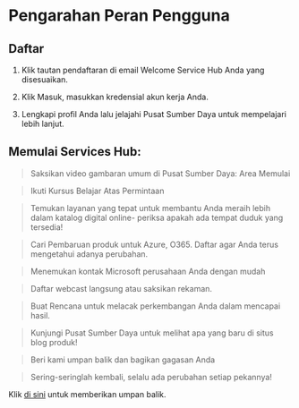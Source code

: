 # <a name="user-role-onboarding"></a>Pengarahan Peran Pengguna

## <a name="register"></a>Daftar  

1. Klik tautan pendaftaran di email Welcome Service Hub Anda yang disesuaikan.

2. Klik Masuk, masukkan kredensial akun kerja Anda.

3. Lengkapi profil Anda lalu jelajahi Pusat Sumber Daya untuk mempelajari lebih lanjut.

## <a name="get-started-with-services-hub"></a>Memulai Services Hub:

> Saksikan video gambaran umum di Pusat Sumber Daya: Area Memulai

> Ikuti Kursus Belajar Atas Permintaan

> Temukan layanan yang tepat untuk membantu Anda meraih lebih dalam katalog digital online- periksa apakah ada tempat duduk yang tersedia!

> Cari Pembaruan produk untuk Azure, O365. Daftar agar Anda terus mengetahui adanya perubahan.

> Menemukan kontak Microsoft perusahaan Anda dengan mudah

> Daftar webcast langsung atau saksikan rekaman.

> Buat Rencana untuk melacak perkembangan Anda dalam mencapai hasil.

> Kunjungi Pusat Sumber Daya untuk melihat apa yang baru di situs blog produk!

> Beri kami umpan balik dan bagikan gagasan Anda

> Sering-seringlah kembali, selalu ada perubahan setiap pekannya!


Klik <a href="mailto:SHub_Feedback_RC@Microsoft.com?subject=Resource%20Center%20Feedback%3A%20%3CInsert%20feedback%20topic%3E%3E&amp;body=%3C%3Cplease%20submit%20your%20feedback%20with%20enough%20detail%20on%20the%20problem%2C%20reproduction%20steps%20and%20what%20you%20desire%20to%20happen%3E%3E" target="_blank">di sini</a> untuk memberikan umpan balik.
